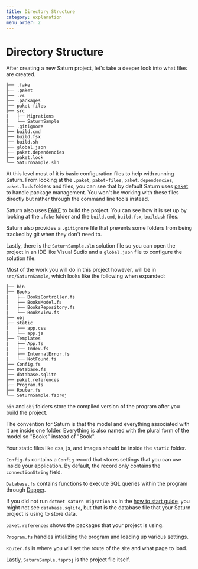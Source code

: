 ```yaml
---
title: Directory Structure
category: explanation
menu_order: 2
---
```


# Directory Structure

After creating a new Saturn project, let's take a deeper look into what files are created.

    ├── .fake
    ├── .paket
    ├── .vs
    ├── .packages
    ├── paket-files
    ├── src
    |   ├── Migrations
    |   └── SaturnSample
    ├── .gitignore
    ├── build.cmd
    ├── build.fsx
    ├── build.sh
    ├── global.json
    ├── paket.dependencies
    ├── paket.lock
    └── SaturnSample.sln

At this level most of it is basic configuration files to help with running Saturn. From looking at the `.paket`, `paket-files`, `paket.dependencies`, `paket.lock` folders and files, you can see that by default Saturn uses [paket](https://fsprojects.github.io/Paket/) to handle package management. You won't be working with these files directly but rather through the command line tools instead.

Saturn also uses [FAKE](https://fake.build/) to build the project. You can see how it is set up by looking at the `.fake` folder and the `build.cmd`, `build.fsx`, `build.sh` files.

Saturn also provides a `.gitignore` file that prevents some folders from being tracked by git when they don't need to.

Lastly, there is the `SaturnSample.sln` solution file so you can open the project in an IDE like Visual Sudio and a `global.json` file to configure the solution file.

Most of the work you will do in this project however, will be in `src/SaturnSample`, which looks like the following when expanded:

    ├── bin
    ├── Books
    |   ├── BooksController.fs
    |   ├── BooksModel.fs
    |   ├── BooksRepository.fs
    |   └── BooksView.fs
    ├── obj
    ├── static
    |   ├── app.css
    |   └── app.js
    ├── Templates
    |   ├── App.fs
    |   ├── Index.fs
    |   ├── InternalError.fs
    |   └── NotFound.fs
    ├── Config.fs
    ├── Database.fs
    ├── database.sqlite
    ├── paket.references
    ├── Program.fs
    ├── Router.fs
    └── SaturnSample.fsproj

`bin` and `obj` folders store the compiled version of the program after you build the project.

The convention for Saturn is that the model and everything associated with it are inside one folder. Everything is also named with the plural form of the model so "Books" instead of "Book".

Your static files like css, js, and images should be inside the `static` folder.

`Config.fs` contains a `Config` record that stores settings that you can use inside your application. By default, the record only contains the `connectionString` field.

`Database.fs` contains functions to execute SQL queries within the program through [Dapper](https://stackexchange.github.io/Dapper/).

If you did not run `dotnet saturn migration` as in the [how to start guide](how-to-start.md), you might not see `database.sqlite`, but that is the database file that your Saturn project is using to store data.

`paket.references` shows the packages that your project is using.

`Program.fs` handles intializing the program and loading up various settings.

`Router.fs` is where you will set the route of the site and what page to load.

Lastly, `SaturnSample.fsproj` is the project file itself.